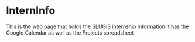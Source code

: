 # InternInfo
This is the web page that holds the SLUGIS internship information
It has the Google Calendar as well as the Projects spreadsheet
